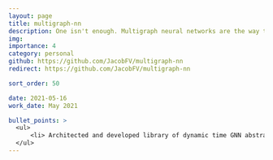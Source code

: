 ```yaml
---
layout: page
title: multigraph-nn
description: One isn't enough. Multigraph neural networks are the way to go!
img:
importance: 4
category: personal
github: https://github.com/JacobFV/multigraph-nn
redirect: https://github.com/JacobFV/multigraph-nn

sort_order: 50

date: 2021-05-16
work_date: May 2021

bullet_points: >
  <ul>
      <li> Architected and developed library of dynamic time GNN abstractions on top of tensorflow and keras </li>
  </ul>
---
```

